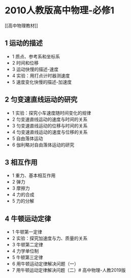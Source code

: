 # 2010人教版高中物理-必修1
[[高中物理教材]]
  
## 1 运动的描述  
  
* 1 质点、参考系和坐标系  
* 2 时间和位移  
* 3 运动快慢的描述-速度  
* 4 实验：用打点计时器测速度  
* 5 速度变化快慢的描述-加速度  
  
## 2 匀变速直线运动的研究  
  
* 1 实验：探究小车速度随时间变化的规律  
* 2 匀变速直线运动的速度与时间的关系  
* 3 匀变速直线运动的位移与时间的关系  
* 4 匀变速直线运动的速度与位移的关系  
* 5 自由落体运动  
* 6 伽利略对自由落体运动的研究  
  
## 3 相互作用  
  
* 1 重力、基本相互作用  
* 2 弹力  
* 3 摩擦力  
* 4 力的合成  
* 5 力的分解  
  
## 4 牛顿运动定律  
  
* 1 牛顿第一定律  
* 2 实验：探究加速度与力、质量的关系  
* 3 牛顿第二定律  
* 4 力学单位制  
* 5 牛顿第三定律  
* 6 用牛顿运动定律解决问题（一）  
* 7 用牛顿运动定律解决问题（二）# 高中物理-人教2019版
